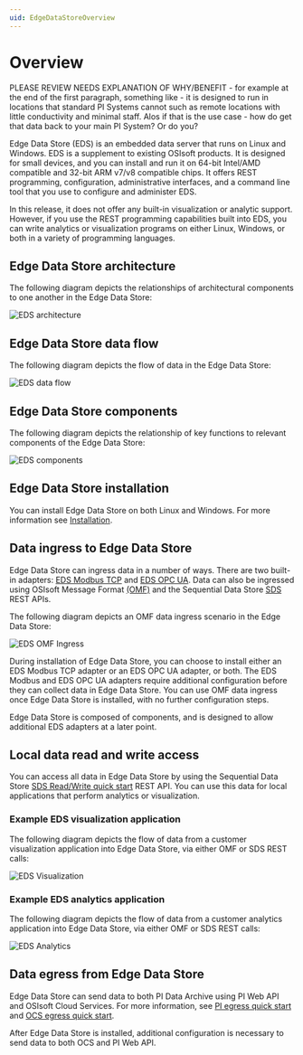 ```yaml
---
uid: EdgeDataStoreOverview
---
```


# Overview
PLEASE REVIEW NEEDS EXPLANATION OF WHY/BENEFIT - for example at the end of the first paragraph, something like - it is designed to run in locations that standard PI Systems cannot such as remote locations with little conductivity and minimal staff. Alos if that is the use case - how do get that data back to your main PI System? Or do you?

Edge Data Store (EDS) is an embedded data server that runs on Linux and Windows. EDS is a supplement to existing OSIsoft products. It is designed for small devices, and you can install and run it on 64-bit Intel/AMD compatible and 32-bit ARM v7/v8 compatible chips. It offers REST programming, configuration, administrative interfaces, and a command line tool that you use to configure and administer EDS.

In this release, it does not offer any built-in visualization or analytic support. However, if you use the REST programming capabilities built into EDS, you can write analytics or visualization programs on either Linux, Windows, or both in a variety of programming languages.

## Edge Data Store architecture
The following diagram depicts the relationships of architectural components to one another in the Edge Data Store:

![EDS architecture](https://osisoft.github.io/Edge-Data-Store-Docs/V1/images/EDSArchitecture.jpg "EDS architecture")

## Edge Data Store data flow
The following diagram depicts the flow of data in the Edge Data Store:

![EDS data flow](https://osisoft.github.io/Edge-Data-Store-Docs/V1/images/EDSOverview1.jpg "EDS data flow")

## Edge Data Store components
The following diagram depicts the relationship of key functions to relevant components of the Edge Data Store:

![EDS components](https://osisoft.github.io/Edge-Data-Store-Docs/V1/images/EDSOverview2.jpg "EDS components")

## Edge Data Store installation

You can install Edge Data Store on both Linux and Windows. For more information see [Installation](xref:installationOverview).

## Data ingress to Edge Data Store

Edge Data Store can ingress data in a number of ways. There are two built-in adapters: [EDS Modbus TCP](xref:modbusQuickStart) and [EDS OPC UA](xref:opcUaQuickStart). Data can also be ingressed using OSIsoft Message Format [(OMF)](xref:omfQuickStart) and the Sequential Data Store [SDS](xref:sdsWritingData) REST APIs.

The following diagram depicts an OMF data ingress scenario in the Edge Data Store:

![EDS OMF Ingress](https://osisoft.github.io/Edge-Data-Store-Docs/V1/images/EDSOMFIngress.jpg "EDS OMF Ingress")

During installation of Edge Data Store, you can choose to install either an EDS Modbus TCP adapter or an EDS OPC UA adapter, or both. The EDS Modbus and EDS OPC UA adapters require additional configuration before they can collect data in Edge Data Store. You can use OMF data ingress once Edge Data Store is installed, with no further configuration steps.

Edge Data Store is composed of components, and is designed to allow additional EDS adapters at a later point.


## Local data read and write access

You can access all data in Edge Data Store by using the Sequential Data Store [SDS Read/Write quick start](xref:sdsQuickStart) REST API. You can use this data for local applications that perform analytics or visualization. 

### Example EDS visualization application
The following diagram depicts the flow of data from a customer visualization application into Edge Data Store, via either OMF or SDS REST calls:

![EDS Visualization](https://osisoft.github.io/Edge-Data-Store-Docs/V1/images/EDSVisualization.jpg "EDS Visualization")

### Example EDS analytics application
The following diagram depicts the flow of data from a customer analytics application into Edge Data Store, via either OMF or SDS REST calls:

![EDS Analytics](https://osisoft.github.io/Edge-Data-Store-Docs/V1/images/EDSAnalytics.jpg "EDS Analytics")

## Data egress from Edge Data Store

Edge Data Store can send data to both PI Data Archive using PI Web API and OSIsoft Cloud Services. For more information, see [PI egress quick start](xref:piEgressQuickStart) and [OCS egress quick start](xref:ocsEgressQuickStart).

After Edge Data Store is installed, additional configuration is necessary to send data to both OCS and PI Web API.
